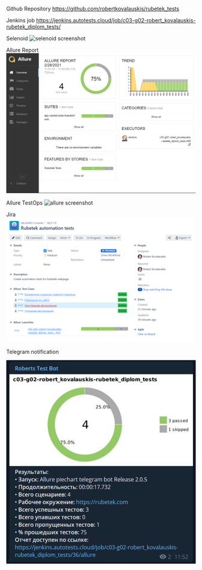 Github Repository
https://github.com/robertkovalauskis/rubetek_tests

Jenkins job
https://jenkins.autotests.cloud/job/c03-g02-robert_kovalauskis-rubetek_diplom_tests/

Selenoid
![selenoid screenshot](src/test/resources/images/.png)

Allure Report
![allure screenshot](src/test/resources/images/AllureReport.png)

Allure TestOps
![allure screenshot](src/test/resources/images/TestOps.png)

Jira
![allure screenshot](src/test/resources/images/Jira.png)

Telegram notification

![allure screenshot](src/test/resources/images/Telegram.png)
